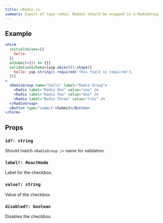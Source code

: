 ```yaml
---
title: <Radio />
summary: Inputs of type radio. Radios should be wrapped in a RadioGroup.
---
```


## Example

```jsx live=true viewCode=true
<Form
  initialValues={{
    hello: '',
  }}
  onSubmit={() => {}}
  validationSchema={yup.object().shape({
    hello: yup.string().required('This field is required'),
  })}
>
  <RadioGroup name="hello" label="Radio Group">
    <Radio label="Radio One" value="uno" />
    <Radio label="Radio Two" value="dos" />
    <Radio label="Radio Three" value="tres" />
  </RadioGroup>
  <Button type="submit">Submit</Button>
</Form>
```

## Props

### `id?: string`
Should match `<RadioGroup />` name for validation.

### `label?: ReactNode`
Label for the checkbox.

### `value?: string`
Value of the checkbox.

### `disabled?: boolean`
Disables the checkbox.